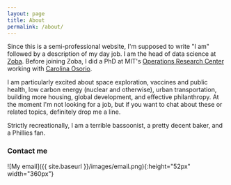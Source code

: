 ```yaml
---
layout: page
title: About
permalink: /about/
---
```


Since this is a semi-professional website, I'm supposed to write "I am" followed by a description of my day job. I am the head of data science at [Zoba](https://www.zoba.com). Before joining Zoba, I did a PhD at MIT's [Operations Research Center](https://orc.mit.edu) working with [Carolina Osorio](https://cee.mit.edu/people_individual/carolina-osorio/).

I am particularly excited about space exploration, vaccines and public health, low carbon energy (nuclear and otherwise), urban transportation, building more housing, global development, and effective philanthropy. At the moment I'm not looking for a job, but if you want to chat about these or related topics, definitely drop me a line.

Strictly recreationally, I am a terrible bassoonist, a pretty decent baker, and a Phillies fan.

### Contact me

![My email]({{ site.baseurl }}/images/email.png){:height="52px" width="360px"}
